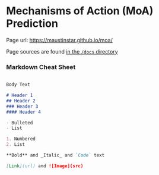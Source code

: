 # Mechanisms of Action (MoA) Prediction

Page url: https://maustinstar.github.io/moa/

Page sources are found [in the `/docs` directory](https://github.com/maustinstar/moa/tree/master/docs)

### Markdown Cheat Sheet

```markdown

Body Text

# Header 1
## Header 2
### Header 3
#### Header 4

- Bulleted
- List

1. Numbered
2. List

**Bold** and _Italic_ and `Code` text

[Link](url) and ![Image](src)

```

